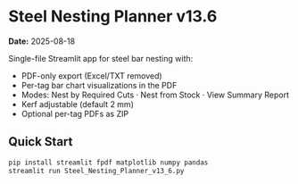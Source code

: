 # Steel Nesting Planner v13.6

**Date:** 2025-08-18

Single-file Streamlit app for steel bar nesting with:
- PDF-only export (Excel/TXT removed)
- Per-tag bar chart visualizations in the PDF
- Modes: Nest by Required Cuts · Nest from Stock · View Summary Report
- Kerf adjustable (default 2 mm)
- Optional per-tag PDFs as ZIP

## Quick Start
```bash
pip install streamlit fpdf matplotlib numpy pandas
streamlit run Steel_Nesting_Planner_v13_6.py
```

